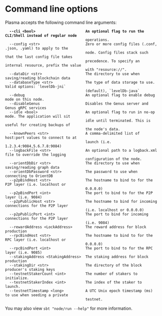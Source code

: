 # Command line options

Plasma accepts the following command line arguments:

<pre><code><strong>  --cli &#x3C;bool>                       An optional flag to run the CLI/Shell instead of regular node
</strong>                                     operations.
  --config &#x3C;str>                     Zero or more config files (.conf, .json, .yaml) to apply to the
                                     node. Config files stack such that the last config file takes
                                     precedence. To specify an internal resource, prefix the value
                                     with "resource://".
  --dataDir &#x3C;str>                    The directory to use when saving/reading blockchain data
  --databaseType &#x3C;str>               The type of data storage to use. Valid options: `levelDb-jni`
                                     (default), `levelDb-java`
  --debug                            An optional flag to enable debug mode on this node.
  --disableGenus                     Disables the Genus server and Genus gRPC services
  --idle &#x3C;bool>                      An optional flag to run in no-op mode. The application will sit
                                     idle until terminated. This is useful for creating backups of
                                     the node's data.
  --knownPeers &#x3C;str>                 A comma-delimited list of host:port values to connect to at
                                     launch (i.e. 1.2.3.4:9084,5.6.7.8:9084)
  --logbackFile &#x3C;str>                An optional path to a logback.xml file to override the logging
                                     configuration of the node.
  --orientDbDir &#x3C;str>                The directory to use when saving/reading graph data
  --orientDbPassword &#x3C;str>           The password to use when connecting to OrientDB
  --p2pBindHost &#x3C;str>                The hostname to bind to for the P2P layer (i.e. localhost or
                                     0.0.0.0)
  --p2pBindPort &#x3C;int>                The port to bind to for the P2P layer (i.e. 9084)
  --p2pPublicHost &#x3C;str>              The hostname to bind for incoming connections for the P2P layer
                                     (i.e. localhost or 0.0.0.0)
  --p2pPublicPort &#x3C;int>              The port to bind for incoming connections for the P2P layer
                                     (i.e. 9084)
  --rewardAddress &#x3C;LockAddress>      The reward address for block production
  --rpcBindHost &#x3C;str>                The hostname to bind to for the RPC layer (i.e. localhost or
                                     0.0.0.0)
  --rpcBindPort &#x3C;int>                The port to bind to for the RPC layer (i.e. 9085)
  --stakingAddress &#x3C;StakingAddress>  The staking address for block production
  --stakingDir &#x3C;str>                 The directory of the block producer's staking keys
  --testnetStakerCount &#x3C;int>         The number of stakers to initialize.
  --testnetStakerIndex &#x3C;int>         The index of the staker to launch.
  --testnetTimestamp &#x3C;long>          A UTC Unix epoch timestamp (ms) to use when seeding a private
                                     testnet.
</code></pre>

You may also view `sbt "node/run --help"` for more information.
